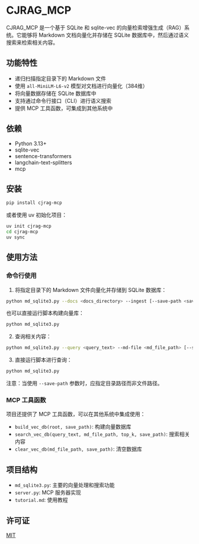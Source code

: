 # CJRAG_MCP

CJRAG_MCP 是一个基于 SQLite 和 sqlite-vec 的向量检索增强生成（RAG）系统。它能够将 Markdown 文档向量化并存储在 SQLite 数据库中，然后通过语义搜索来检索相关内容。

## 功能特性

- 递归扫描指定目录下的 Markdown 文件
- 使用 `all-MiniLM-L6-v2` 模型对文档进行向量化（384维）
- 将向量数据存储在 SQLite 数据库中
- 支持通过命令行接口（CLI）进行语义搜索
- 提供 MCP 工具函数，可集成到其他系统中

## 依赖

- Python 3.13+
- sqlite-vec
- sentence-transformers
- langchain-text-splitters
- mcp

## 安装

```bash
pip install cjrag-mcp
```

或者使用 uv 初始化项目：

```bash
uv init cjrag-mcp
cd cjrag-mcp
uv sync
```

## 使用方法

### 命令行使用

1. 将指定目录下的 Markdown 文件向量化并存储到 SQLite 数据库：

```bash
python md_sqlite3.py --docs <docs_directory> --ingest [--save-path <save_directory>]
```

也可以直接运行脚本构建向量库：

```bash
python md_sqlite3.py
```

2. 查询相关内容：

```bash
python md_sqlite3.py --query <query_text> --md-file <md_file_path> [--save-path <save_directory>]
```

3. 直接运行脚本进行查询：

```bash
python md_sqlite3.py
```

注意：当使用 `--save-path` 参数时，应指定目录路径而非文件路径。

### MCP 工具函数

项目还提供了 MCP 工具函数，可以在其他系统中集成使用：

- `build_vec_db(root, save_path)`: 构建向量数据库
- `search_vec_db(query_text, md_file_path, top_k, save_path)`: 搜索相关内容
- `clear_vec_db(md_file_path, save_path)`: 清空数据库

## 项目结构

- `md_sqlite3.py`: 主要的向量处理和搜索功能
- `server.py`: MCP 服务器实现
- `tutorial.md`: 使用教程

## 许可证

[MIT](LICENSE)